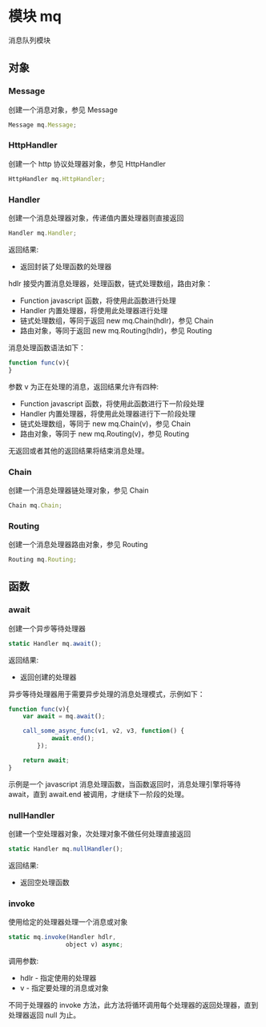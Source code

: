 # 模块 mq
消息队列模块

## 对象
        
### Message
创建一个消息对象，参见 Message
```JavaScript
Message mq.Message;
```

### HttpHandler
创建一个 http 协议处理器对象，参见 HttpHandler
```JavaScript
HttpHandler mq.HttpHandler;
```

### Handler
创建一个消息处理器对象，传递值内置处理器则直接返回
```JavaScript
Handler mq.Handler;
```

返回结果:
* 返回封装了处理函数的处理器

hdlr 接受内置消息处理器，处理函数，链式处理数组，路由对象：
- Function javascript 函数，将使用此函数进行处理
- Handler 内置处理器，将使用此处理器进行处理
- 链式处理数组，等同于返回 new mq.Chain(hdlr)，参见 Chain
- 路由对象，等同于返回 new mq.Routing(hdlr)，参见 Routing

消息处理函数语法如下：
```JavaScript
function func(v){
}
```
参数 v 为正在处理的消息，返回结果允许有四种:
- Function javascript 函数，将使用此函数进行下一阶段处理
- Handler 内置处理器，将使用此处理器进行下一阶段处理
- 链式处理数组，等同于 new mq.Chain(v)，参见 Chain
- 路由对象，等同于 new mq.Routing(v)，参见 Routing

无返回或者其他的返回结果将结束消息处理。

### Chain
创建一个消息处理器链处理对象，参见 Chain
```JavaScript
Chain mq.Chain;
```

### Routing
创建一个消息处理器路由对象，参见 Routing
```JavaScript
Routing mq.Routing;
```

## 函数
        
### await
创建一个异步等待处理器
```JavaScript
static Handler mq.await();
```

返回结果:
* 返回创建的处理器

异步等待处理器用于需要异步处理的消息处理模式，示例如下：
```JavaScript
function func(v){
    var await = mq.await();

    call_some_async_func(v1, v2, v3, function() {
            await.end();
        });

    return await;
}
```
示例是一个 javascript 消息处理函数，当函数返回时，消息处理引擎将等待 await，直到 await.end 被调用，才继续下一阶段的处理。

### nullHandler
创建一个空处理器对象，次处理对象不做任何处理直接返回
```JavaScript
static Handler mq.nullHandler();
```

返回结果:
* 返回空处理函数

### invoke
使用给定的处理器处理一个消息或对象
```JavaScript
static mq.invoke(Handler hdlr,
                object v) async;
```

调用参数:
* hdlr - 指定使用的处理器
* v - 指定要处理的消息或对象

不同于处理器的 invoke 方法，此方法将循环调用每个处理器的返回处理器，直到处理器返回 null 为止。

